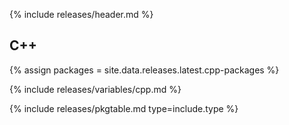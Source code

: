 {% include releases/header.md %}

## C++

{% assign packages = site.data.releases.latest.cpp-packages %}

{% include releases/variables/cpp.md %}

{% include releases/pkgtable.md type=include.type %}